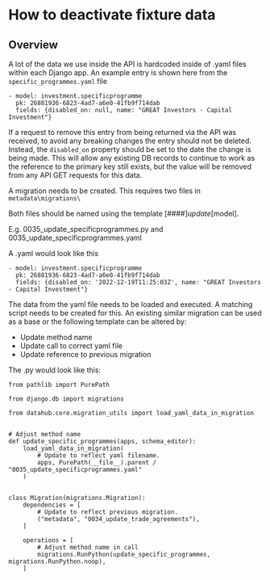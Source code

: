 # How to deactivate fixture data

## Overview

A lot of the data we use inside the API is hardcoded inside of .yaml files within each Django app. An example entry is shown here from the `specific_programmes.yaml` file

```
- model: investment.specificprogramme
  pk: 26881936-6823-4ad7-a6e0-41fb9f714dab
  fields: {disabled_on: null, name: "GREAT Investors - Capital Investment"}
```

If a request to remove this entry from being returned via the API was received, to avoid any breaking changes the entry should not be deleted. Instead, the `disabled_on` property should be set to the date the change is being made. This will allow any existing DB records to continue to work as the reference to the primary key still exists, but the value will be removed from any API GET requests for this data.

A migration needs to be created. This requires two files in `metadata\migrations\`

Both files should be named using the template [####]_update_[model].

E.g. 0035_update_specificprogrammes.py and 0035_update_specificprogrammes.yaml

A .yaml would look like this

```
- model: investment.specificprogramme
  pk: 26881936-6823-4ad7-a6e0-41fb9f714dab
  fields: {disabled_on: '2022-12-19T11:25:03Z', name: "GREAT Investors - Capital Investment"}
```

The data from the yaml file needs to be loaded and executed. A matching script needs to be created for this. An existing similar migration can be used as a base or 
the following template can be altered by:
- Update method name
- Update call to correct yaml file
- Update reference to previous migration

The .py would look like this:

```
from pathlib import PurePath

from django.db import migrations

from datahub.core.migration_utils import load_yaml_data_in_migration


# Adjust method name
def update_specific_programmes(apps, schema_editor):
    load_yaml_data_in_migration(
        # Update to reflect yaml filename.
        apps, PurePath(__file__).parent / "0035_update_specificprogrammes.yaml"
    )


class Migration(migrations.Migration):
    dependencies = [
        # Update to reflect previous migration.
        ("metadata", "0034_update_trade_agreements"),
    ]

    operations = [
        # Adjust method name in call
        migrations.RunPython(update_specific_programmes, migrations.RunPython.noop),
    ]
```